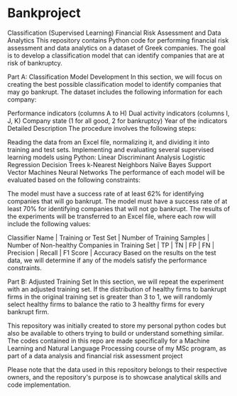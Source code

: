 # Bankproject
Classification (Supervised Learning)
Financial Risk Assessment and Data Analytics
This repository contains Python code for performing financial risk assessment and data analytics on a dataset of Greek companies. The goal is to develop a classification model that can identify companies that are at risk of bankruptcy.

Part A: Classification Model Development
In this section, we will focus on creating the best possible classification model to identify companies that may go bankrupt. The dataset includes the following information for each company:

Performance indicators (columns A to H)
Dual activity indicators (columns I, J, K)
Company state (1 for all good, 2 for bankruptcy)
Year of the indicators
Detailed Description
The procedure involves the following steps:

Reading the data from an Excel file, normalizing it, and dividing it into training and test sets.
Implementing and evaluating several supervised learning models using Python:
Linear Discriminant Analysis
Logistic Regression
Decision Trees
k-Nearest Neighbors
Naïve Bayes
Support Vector Machines
Neural Networks
The performance of each model will be evaluated based on the following constraints:

The model must have a success rate of at least 62% for identifying companies that will go bankrupt.
The model must have a success rate of at least 70% for identifying companies that will not go bankrupt.
The results of the experiments will be transferred to an Excel file, where each row will include the following values:

Classifier Name | Training or Test Set | Number of Training Samples | Number of Non-healthy Companies in Training Set | TP | TN | FP | FN | Precision | Recall | F1 Score | Accuracy
Based on the results on the test data, we will determine if any of the models satisfy the performance constraints.

Part B: Adjusted Training Set
In this section, we will repeat the experiment with an adjusted training set. If the distribution of healthy firms to bankrupt firms in the original training set is greater than 3 to 1, we will randomly select healthy firms to balance the ratio to 3 healthy firms for every bankrupt firm.

This repository was initially created to store my personal python codes but also be available to others trying to build or understand something similar. The codes contained in this repo are made specifically for a Machine Learning and Natural Language Processing course of my MSc program, as part of a data analysis and financial risk assessment project

Please note that the data used in this repository belongs to their respective owners, and the repository's purpose is to showcase analytical skills and code implementation.
